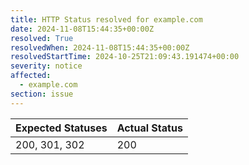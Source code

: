 ```yaml
---
title: HTTP Status resolved for example.com
date: 2024-11-08T15:44:35+00:00Z
resolved: True
resolvedWhen: 2024-11-08T15:44:35+00:00Z
resolvedStartTime: 2024-10-25T21:09:43.191474+00:00
severity: notice
affected:
  - example.com
section: issue
---
```


| Expected Statuses | Actual Status  |
|-------------------|----------------|
| 200, 301, 302 | 200 |
